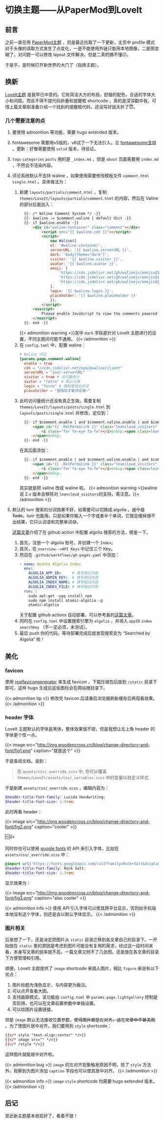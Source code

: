 # 切换主题——从PaperMod到LoveIt


## 前言

之前一直在用 [PaperMod主题](https://adityatelange.github.io/hugo-PaperMod/) ，但是最近拉取了一下更新，主页中 profile 模式对于头像的读取方式发生了点变化，一是不能使用外链只能用本地图像，二是图变糊了。对问题一可以修改 layout 文件解决，但是二真的搞不懂:confused:。

于是乎，是时候打开新世界的大门了（指换主题）。

## 换新

[LoveIt主题](https://hugoloveit.com/zh-cn/) 是我早已中意的。它有简洁大方的布局，舒服的配色，合适的字体大小和间距。而且不得不提代码折叠和提醒框 shortcode ，真的是深深戳中我，可惜上篇文章刚准备介绍一个找到的提醒框代码，还没写好就夭折了:innocent:。

### 几个需要注意的点

1. 要使用 admonition 等功能，需要 hugo extended 版本。
2. fontawesome 需要用v5版的，v6试了一下无法引入。见 [fontawesome支持](https://hugoloveit.com/zh-cn/theme-documentation-content/#fontawesome) 。更新：好像需要使用 `solid` 版本，待验证。
3. `tags` `categories` `posts` 用的是 `_index.md` ，但是 `about` 页面需要用 `index.md` ，不然会不渲染内容。
4. 评论系统默认不支持 waline ，如果使用需要修改模板文件 `comment.html` `single.html` 。具体做法为：
   1. 新建 `layouts/partials/comment.html` ，复制 `themes/LoveIt/layouts/partials/comment.html` 的内容，然后在 Valine 的部分后面加入：
      ```html
        {{- /* Waline Comment System */ -}}
        {{- $waline := $comment.waline | default dict -}}
        {{- if $waline.enable -}}
            <div id="waline-container" class="comment"></div>
                <script src="{{ $waline.cdn }}"></script>
                <script>
                    new Waline({
                    el: '#waline-container',
                    serverURL: '{{ $waline.serverURL }}',
                    dark: 'body[theme="dark"]',
                    visitor: '{{ $waline.visitor }}',
                    avatar: '{{ $waline.avatar }}',
                    emoji: [
                        'https://cdn.jsdelivr.net/gh/walinejs/emojis@1.0.0/weibo',
                        'https://cdn.jsdelivr.net/gh/walinejs/emojis@1.0.0/tieba',
                        'https://cdn.jsdelivr.net/gh/walinejs/emojis@1.0.0/bilibili',
                    ],
                    login: '{{ $waline.login }}',
                    placeholder: '{{ $waline.placeholder }}'
                    });
                </script>
            <noscript>
                Please enable JavaScript to view the comments powered by <a href="https://waline.js.org/">Waline</a>.
            </noscript>
        {{- end -}}
      ```
      {{< admonition warning >}}其中 `dark` 字段是针对 LoveIt 主题进行的设置，不同主题间可能不通用。
      {{< /admonition >}}
   2. 在 `config.toml` 中，配置 waline：
      ```toml
      # Waline 评论
      [params.page.comment.waline]
        enable = true
        cdn = "//cdn.jsdelivr.net/npm/@waline/client"
        serverURL = "your-serverURL"
        visitor = true # 访问量统计
        avatar = "retro" # 默认头像
        login = "force" # 强制登陆后评论
        placeholder = "登陆后才能评论哦~"
      ```
   3. 此时访问量统计还没有真正生效。需要复制 `themes/LoveIt/layouts/posts/single.html` 到 `layouts/posts/single.html` 并修改，定位到：
      ```html
        {{- if $comment.enable | and $comment.valine.enable | and $comment.valine.visitor -}}
            <span id="{{ .RelPermalink }}" class="leancloud_visitors" data-flag-title="{{ .Title }}">
                <i class="far fa-eye fa-fw"></i>&nbsp;<span class=leancloud-visitors-count></span>&nbsp;{{ T "views" }}
            </span>&nbsp;
        {{- end -}}
      ```
      在其后面添加：
      ```html
        {{- if $comment.enable | and $comment.waline.enable | and $comment.waline.visitor -}}
            <span id="{{ .RelPermalink }}" class="leancloud_visitors" data-flag-title="{{ .Title }}">
                <i class="far fa-eye fa-fw"></i>&nbsp;<span class=leancloud-visitors-count></span>&nbsp;{{ T "views" }}
            </span>&nbsp;
        {{- end -}}
      ```
      其实就是把 valine 改成 waline 啦。
      {{< admonition warning >}}waline 说 2.x 版本会移除对 `leancloud_visitors`的支持，需注意。{{< /admonition >}}
5. 默认的 lunr 搜索的分词效果不好，如需要可以切换成 algolia 。~~这个是 Todo~~，lunr 也能用，只是如果你输入一个字或者半个单词，它就会傻掉搜不出结果，它只认词语和完整单词:sweat_smile:。

   [这篇文章](https://lucas-0.github.io/2020-06-30-hugo-and-loveit/#%E9%85%8D%E7%BD%AE-algolia)介绍了在 github action 中配置 algolia 搜索的方法，借鉴一下。
   1. 首先，注册一个 algolia 账号，并创建一个 `Index`。
   2. 其次，在 `overview-->API Keys` 中记住三个 Key。
   3. 然后在 `.github/warkflows/gh-pages.yaml` 中添加：
      ```yaml
      - name: Update Algolia Index
        env:
          ALGOLIA_APP_ID:     # 填写相应内容
          ALGOLIA_ADMIN_KEY:  # 填写相应内容
          ALGOLIA_INDEX_NAME: # 填写相应内容
          ALGOLIA_INDEX_FILE: # 填写相应内容
        run: |
          sudo apt-get -yqq install npm
          sudo npm install atomic-algolia -g
          atomic-algolia          
      ```
      关于配置 github actions 自动部署，可以参考我的[这篇文章](https://woodencross.github.io/deploy-website-via-github-actions/)。
   4. 同时在 `config.toml` 中设置搜索引擎为 `algolia` ，并填入 `appID` `index` `searchKey` （不一定必须，未测试）。
   5. 最后 push 你的代码，等待部署完成后就发现搜索变为 “Searched by Algolia” 啦！

## 美化

### favicon

使用 [realfavicongenerator](https://realfavicongenerator.net/) 来生成 favicon ，下载压缩包后放到 `/static` 目录下即可，这样 hugo 生成后这些图标会在网站根目录下。

{{< admonition tip >}}
修改完 favicon 后请重启浏览器刷新缓存后再观看效果。
{{< /admonition >}}

### header 字体

LoveIt 主题默认的字体是黑体，整体效果很不错，但是我想让左上角 header 的字体更个性一点。

{{< image src="http://img.woodencross.cn/blog/change-directory-and-font/fig1.png" caption="就是这个" >}}

于是查阅文档，说到：

> 在 `assets/css/_override.scss` 中, 你可以覆盖 `themes/LoveIt/assets/css/_variables.scss` 中的变量以自定义样式.

于是新建 `assets/css/_override.scss` ，编辑内容为：

```scss
$header-title-font-family: Lucida Handwriting;
$header-title-font-size: 1.5rem;
```

此时再看 header：

{{< image src="http://img.woodencross.cn/blog/change-directory-and-font/fig2.png" caption="cooler" >}}

:cool::+1:

同时你也可以使用 [google fonts](https://fonts.google.com/) 的 API 来引入字体，比如在 `assets/css/_override.scss` 中：

```scss
@import url('https://fonts.googleapis.com/css2?family=Rock+Salt&display=swap');
$header-title-font-family: Rock Salt;
$header-title-font-size: 1.5rem;
```

显示效果为：

{{< image src="http://img.woodencross.cn/blog/change-directory-and-font/fig3.png" caption="also cooler" >}}

{{< admonition info >}}
使用 API 引入字体可以使其跨平台显示，否则如手机端本地没有这个字体，则还是会以默认字体显示。
{{< /admonition >}}

### 图片相关

后来想了一下，还是决定把图片从 `static` 目录迁移到各文章自己的目录下。一开始放在 `static` 里的原因是考虑到图片可能会有复用的需求，经过这一段时间来看，本身写文章的频率就不高，一篇文章又附不了几张图，还是放在各文章的目录下方便管理和引用。

顺便，LoveIt 主题提供了 `image` shortcode 来插入图片，相比 `figure` 来说有以下优点：

1. 图片标题为浅色显示，与内容更为融洽。
2. 可以点开查看大图。
3. 支持画廊模式，该功能由 `config.toml` 中 `params.page.lightgallery` 控制是否启用，也可以在文章前置参数中单独设置。
4. 可以给图片设置链接。

但是 `image` 默认无法接收位置参数，~~使得图片都是左对齐，这在文章中不甚美观~~ 。为了使图片居中对齐，我们要用到 `style` shortcode：

```html
{{</* style "text-align:center" */>}}
{{</* image src="" */>}}
{{</* /style */>}}
```
这样图片就能居中对齐啦。

{{< admonition bug >}}
`image` 的左对齐现象触发原因不明，除了 `style` 方法外，观察到为图片添加 `caption` 字段也可以使其居中对齐。
{{< /admonition >}}

{{< admonition info >}}
`image` `style` shortcode 均需要 hugo extended 版本。
{{< /admonition >}}

## 后记

至此新主题基本收拾好了，看着不错！

